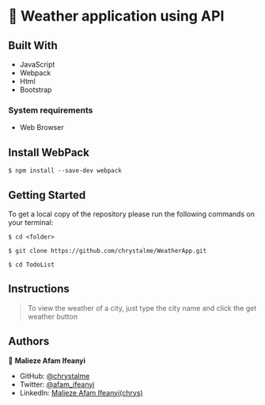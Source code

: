 # 🚀 Weather application using API

## Built With

- JavaScript
- Webpack
- Html
- Bootstrap

### System requirements

- Web Browser

## Install WebPack

```
$ npm install --save-dev webpack
```

## Getting Started

To get a local copy of the repository please run the following commands on your terminal:

```
$ cd <folder>
```

```
$ git clone https://github.com/chrystalme/WeatherApp.git
```

```
$ cd TodoList
```

## Instructions

> To view the weather of a city, just type the city name and click the get weather button

## Authors

👤 **Malieze Afam Ifeanyi**

- GitHub: [@chrystalme](https://github.com/chrystalme)
- Twitter: [@afam_ifeanyi](https://twitter.com/afam_ifeanyi)
- LinkedIn: [Malieze Afam Ifeanyi(chrys)](https://linkedin.com/in/afam-chrys)